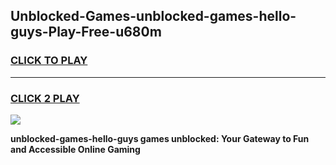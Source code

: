 
## Unblocked-Games-unblocked-games-hello-guys-Play-Free-u680m
<h3>
<a href="https://premium76.site?title=unblocked-games-hello-guys&ref=23A">CLICK TO PLAY</a></h3>
<hr>

<h3>
<a href="https://premium76.site?title=unblocked-games-hello-guys&ref=23A">CLICK 2 PLAY</a>
  
</h3>

<a href="https://premium76.site?title=unblocked-games-hello-guys&ref=23A"><img src="https://clearcache.store/games.png"></a>


**unblocked-games-hello-guys games unblocked: Your Gateway to Fun and Accessible Online Gaming**
